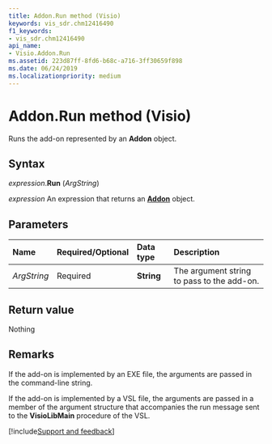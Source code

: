 ```yaml
---
title: Addon.Run method (Visio)
keywords: vis_sdr.chm12416490
f1_keywords:
- vis_sdr.chm12416490
api_name:
- Visio.Addon.Run
ms.assetid: 223d87ff-8fd6-b68c-a716-3ff30659f898
ms.date: 06/24/2019
ms.localizationpriority: medium
---
```



# Addon.Run method (Visio)

Runs the add-on represented by an **Addon** object.


## Syntax

_expression_.**Run** (_ArgString_)

 _expression_ An expression that returns an **[Addon](Visio.Addon.md)** object.


## Parameters

|Name|Required/Optional|Data type|Description|
|:-----|:-----|:-----|:-----|
| _ArgString_|Required| **String**|The argument string to pass to the add-on.|

## Return value

Nothing


## Remarks

If the add-on is implemented by an EXE file, the arguments are passed in the command-line string. 

If the add-on is implemented by a VSL file, the arguments are passed in a member of the argument structure that accompanies the run message sent to the **VisioLibMain** procedure of the VSL.


[!include[Support and feedback](~/includes/feedback-boilerplate.md)]